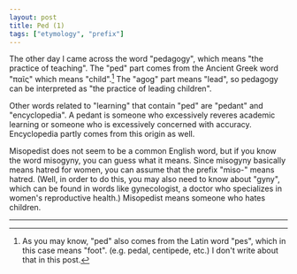 ```yaml
---
layout: post
title: Ped (1)
tags: ["etymology", "prefix"]
---
```


The other day I came across the word "pedagogy", which means "the practice of teaching". The "ped" part comes from the Ancient Greek word "παῖς" which means "child".[^caution] The "agog" part means "lead", so pedagogy can be interpreted as "the practice of leading children".

Other words related to "learning" that contain "ped" are "pedant" and "encyclopedia". A pedant is someone who excessively reveres academic learning or someone who is excessively concerned with accuracy. Encyclopedia partly comes from this origin as well.

Misopedist does not seem to be a common English word, but if you know the word misogyny, you can guess what it means. Since misogyny basically means hatred for women, you can assume that the prefix "miso-" means hatred. (Well, in order to do this, you may also need to know about "gyny", which can be found in words like gynecologist, a doctor who specializes in women's reproductive health.) Misopedist means someone who hates children.

---

[^caution]: As you may know, "ped" also comes from the Latin word "pes", which in this case means "foot". (e.g. pedal, centipede, etc.) I don't write about that in this post.

